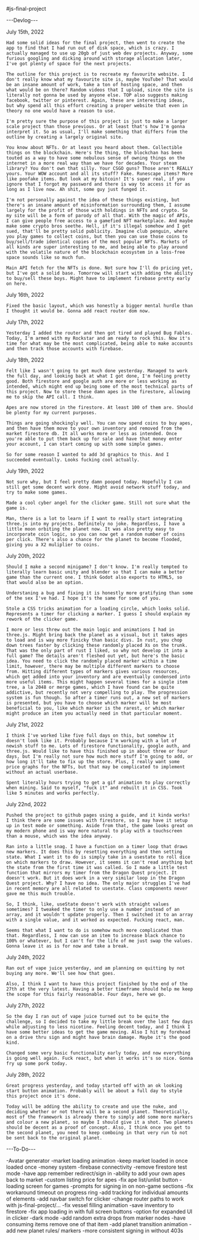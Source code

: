 #js-final-project

---Devlog---

July 15th, 2022

    Had some solid ideas for the final project, then went to create the app to find that I had run out of disk space, which is crazy. I actually managed to use up 20gb of just web dev projects. Anyway, some furious googling and dicking around with storage allocation later, I've got plenty of space for the next projects.

    The outline for this project is to recreate my favourite website. I don't really know what my favourite site is, maybe YouTube? That would be an insane amount of work, take a ton of hosting space, and then what would be on there? Random videos that I upload, since the site is literally not gonna be used by anyone else. TOP also suggests making facebook, twitter or pinterest. Again, these are interesting ideas, but why spend all this effort creating a proper website that even in theory no one would have a reason to use.

    I'm pretty sure the purpose of this project is just to make a larger scale project than those previous. Or at least that's how I'm gonna interpret it. So as usual, I'll make something that differs from the outline by creating a largely original site.

    You know about NFTs. Or at least you heard about them. Collectible things on the blockchain. Here's the thing, the blockchan has been touted as a way to have some nebulous sense of owning things on the internet in a more real way than we have for decades. Your steam library? You don't own that silly. Your CSGO guns? Those aren't REALLY yours. Your WOW account and all its stuff? Fake. Runescape items? More like poofake items. But look at my bitcoin! It's super real, if you ignore that I forgot my password and there is way to access it for as long as I live now. Ah shit, some guy just funged it.

    I'm not personally against the idea of these things existing, but there's an insane amount of misinformation surrounding them, I assume largely for the profit of those with holdings in NFTs and crypto. So my site will be a form of parody of all that. With the magic of APIs, I can give people free access to a gamefied NFT marketplace. And maybe make some crypto bros seethe. Hell, if it's illegal somehow and I get sued, that'll be pretty solid publicity. Imagine club penguin, where you play games to collect coins, but then you can use those coins to buy/sell/trade identical copies of the most popular NFTs. Markets of all kinds are super interesting to me, and being able to play around with the volatile nature of the blockchain ecosystem in a loss-free space sounds like so much fun. 

    Main API fetch for the NFTs is done. Not sure how I'll do pricing yet, but I've got a solid base. Tomorrow will start with adding the ability to buy/sell these boys. Might have to implement firebase pretty early on here.

July 16th, 2022

    Fixed the basic layout, which was honestly a bigger mental hurdle than I thought it would be. Gonna add react router dom now.

July 17th, 2022

    Yesterday I added the router and then got tired and played Bug Fables. Today, I'm armed with my Rockstar and am ready to rock this. Now it's time for what may be the most complicated, being able to make accounts and then track those accounts with firebase. 

July 18th, 2022

    Felt like I wasn't going to get much done yesterday. Managed to work the full day, and looking back at what I got done, I'm feeling pretty good. Both firestore and google auth are more or less working as intended, which might end up being some of the most technical parts of this project. Now to store these damn apes in the firestore, allowing me to skip the API call. I think.

    Apes are now stored in the firestore. At least 100 of them are. Should be plenty for my current purposes.

    Things are going shockingly well. You can now spend coins to buy apes, and then have them move to your own inventory and removed from the market firestore db. It all works more or less as intended. Once you're able to put them back up for sale and have that money enter your account, I can start coming up with some simple games.

    So for some reason I wanted to add 3d graphics to this. And I succeeded eventually. Looks fucking cool actually.

July 19th, 2022

    Not sure why, but I feel pretty damn pooped today. Hopefully I can still get some decent work done. Might avoid network stuff today, and try to make some games.

    Made a cool cyber angel for the clicker game. Still not sure what the game is.

    Man, there is a lot to learn if I want to really start integrating three.js into my projects. Definitely no joke. Regardless, I have a little moon orbiting the planet now. It was also pretty easy to incorporate coin logic, so you can now get a random number of coins per click. There's also a chance for the planet to become flooded, giving you a X2 muliplier to coins.

July 20th, 2022

    Should I make a second minigame? I don't know. I'm really tempted to literally learn basic unity and blender so that I can make a better game than the current one. I think Godot also exports to HTML5, so that would also be an option.

    Understaning a bug and fixing it is honestly more gratifying than some of the sex I've had. I hope it's the same for some of you.

    Stole a CSS tricks animation for a loading circle, which looks solid. Represents a timer for clicking a marker. I guess I should explain my rework of the clicker game.

    I more or less threw out the main logic and animations I had in three.js. Might bring back the planet as a visual, but it takes ages to load and is way more finicky than basic divs. In rust, you chop down trees faster by clicking these randomly placed Xs on the trunk. That was the only part of rust I liked, so why not develop it into a full game? The details aren't fleshed out yet, but here's the basic idea. You need to click the randomly placed marker within a time limit, however, there may be multiple different markers to choose from. Hitting different types of markers gives various resources, which get added into your inventory and are eventually condensed into more useful items. This might happen several times for a single item tree, a la 2048 or merge games, which I have found can be quite addictive, but recently not very compelling to play. The progression system is fun though. So after a timer runs out, a new set of markers is presented, but you have to choose which marker will be most beneficial to you, like which marker is the rarest, or which marker might produce an item you actually need in that particular moment. 

July 21st, 2022

    I think I've worked like five full days on this, but somehow it doesn't look like it. Probably because I'm working with a lot of newish stuff to me. Lots of firestore functionality, google auth, and three.js. Would like to have this finished up in about three or four days, but I'm really not sure how much more stuff I'm going to add, or how long it'll take to fix up the store. Plus, I really want some price graphs for the NFTs, but that may be complicated to implement without an actual userbase.

    Spent literally hours trying to get a gif animation to play correctly when mining. Said to myself, "fuck it" and rebuilt it in CSS. Took like 5 minutes and works perfectly.

July 22nd, 2022

    Pushed the project to github pages using a guide, and it kinda works! I think there are some issues with firestore, so I may have it setup up in test mode or something. Aside from that, the game looks great on my modern phone and is way more natural to play with a touchscreen than a mouse, which was the idea anyway.

    Ran into a little snag. I have a function on a timer loop that draws new markers. It does this by resetting everything and then setting state. What I want it to do is simply take in a usestate to roll dice on which markers to draw. However, it seems it can't read anything but the state from the first time it was called. So I made a little test function that mirrors my timer from the Dragon Quest project. It doesn't work. But it does work in a very similar loop in the Dragon Quest project. Why? I have no idea. The only major struggles I've had in recent memory are all related to usestate. Class components never gave me this much trouble. 

    So, I think, like, useState doesn't work with straight values sometimes? I tweaked the timer to only use a number instead of an array, and it wouldn't update properly. Then I switched it to an array with a single value, and it worked as expected. Fucking react, man.

    Seems that what I want to do is somehow much more complicated than that. Regardless, I now can use an item to increase black chance to 100% or whatever, but I can't for the life of me just swap the values. Gonna leave it as is for now and take a break.

July 24th, 2022

    Ran out of vape juice yesterday, and am planning on quitting by not buying any more. We'll see how that goes.

    Also, I think I want to have this project finished by the end of the 27th at the very latest. Having a better timeframe should help me keep the scope for this fairly reasonable. Four days, here we go.

July 27th, 2022

    So the day I ran out of vape juice turned out to be quite the challenge, so I decided to take my little break over the last few days while adjusting to less nicotine. Feeling decent today, and I think I have some better ideas to get the game moving. Also I hit my forehead on a drive thru sign and might have brain damage. Maybe it's the good kind.

    Changed some very basic functionality early today, and now everything is going well again. Fuck react, but when it works it's so nice. Gonna fry up some pork today.

July 28th, 2022

    Great progress yesterday, and today started off with an ok looking start button animation. Probably will be about a full day to style this project once it's done.

    Today will be adding the ability to create and use the nuke, and deciding whether or not there will be a second planet. Theoretically, most of the framework is already there to simply add some more markers and colour a new planet, so maybe I should give it a shot. Two planets should be decent as a proof of concept. Also, I think once you get to the second planet, you need to keep comboing in that very run to not be sent back to the original planet.



---To-Do---

-Avatar generator
-market loading animation
-keep market loaded in once loaded once
-money system
-firebase connectivity
-remove firestore test mode
-have app remember redirect/sign in
-ability to add your own apes back to market 
-custom listing price for apes
-fix ape list/unlist button 
-loading screen for games
-prompts for signing in on non-game sections
-fix workaround timeout on progress ring 
-add tracking for individual amounts of elements
-add navbar switch for clicker
-change router paths to work with js-final-project/...
-fix vessel filling animation
-save inventory to firestore
-fix app loading in with full screen buttons
-option for expanded UI in clicker
-dark mode
-add random extra drops from marker nodes
-have consuming items remove one of that item
-add planet transition animation
-add new planet rules/ markers
-more consistent signing in without 403s